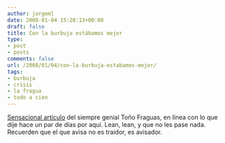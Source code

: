 ```yaml
---
author: jorgeml
date: 2008-01-04 15:28:13+00:00
draft: false
title: Con la burbuja estábamos mejor
type: 
- post
- posts
comments: false
url: /2008/01/04/con-la-burbuja-estabamos-mejor/
tags:
- burbuja
- crisis
- la fragua
- todo a cien
---
```


[Sensacional artículo](http://lafragua.blogspot.com/2008/01/con-la-burbuja-inmobiliaria-estbamos.html) del siempre genial Toño Fraguas, en línea con lo que dije hace un par de días por aquí. Lean, lean, y que no les pase nada. Recuerden que el que avisa no es traidor, es avisador.
